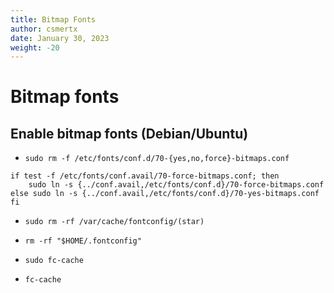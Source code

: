 ```yaml
---
title: Bitmap Fonts
author: csmertx
date: January 30, 2023
weight: -20
---
```


# Bitmap fonts

## Enable bitmap fonts (Debian/Ubuntu)

- ```sudo rm -f /etc/fonts/conf.d/70-{yes,no,force}-bitmaps.conf```

```
if test -f /etc/fonts/conf.avail/70-force-bitmaps.conf; then
    sudo ln -s {../conf.avail,/etc/fonts/conf.d}/70-force-bitmaps.conf
else sudo ln -s {../conf.avail,/etc/fonts/conf.d}/70-yes-bitmaps.conf
fi
```

- ```sudo rm -rf /var/cache/fontconfig/(star)```

- ```rm -rf "$HOME/.fontconfig"```

- ```sudo fc-cache```

- ```fc-cache```
